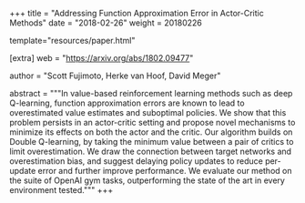 +++
title = "Addressing Function Approximation Error in Actor-Critic Methods"
date = "2018-02-26"
weight = 20180226

template="resources/paper.html"

[extra]
web = "https://arxiv.org/abs/1802.09477"

author = "Scott Fujimoto, Herke van Hoof, David Meger"

abstract = """In value-based reinforcement learning methods such as deep Q-learning, function approximation errors are known to lead to overestimated value estimates and suboptimal policies. We show that this problem persists in an actor-critic setting and propose novel mechanisms to minimize its effects on both the actor and the critic. Our algorithm builds on Double Q-learning, by taking the minimum value between a pair of critics to limit overestimation. We draw the connection between target networks and overestimation bias, and suggest delaying policy updates to reduce per-update error and further improve performance. We evaluate our method on the suite of OpenAI gym tasks, outperforming the state of the art in every environment tested."""
+++
